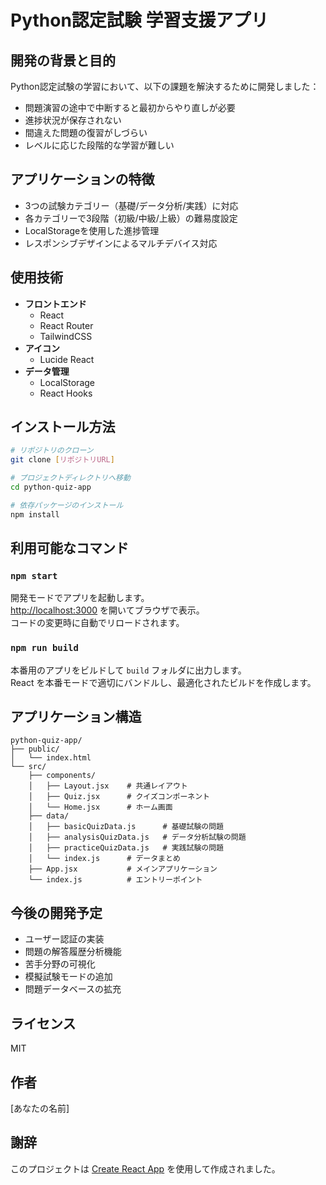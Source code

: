 # Python認定試験 学習支援アプリ

## 開発の背景と目的
Python認定試験の学習において、以下の課題を解決するために開発しました：
- 問題演習の途中で中断すると最初からやり直しが必要
- 進捗状況が保存されない
- 間違えた問題の復習がしづらい
- レベルに応じた段階的な学習が難しい

## アプリケーションの特徴
- 3つの試験カテゴリー（基礎/データ分析/実践）に対応
- 各カテゴリーで3段階（初級/中級/上級）の難易度設定
- LocalStorageを使用した進捗管理
- レスポンシブデザインによるマルチデバイス対応

## 使用技術
- **フロントエンド**
  - React
  - React Router
  - TailwindCSS
- **アイコン**
  - Lucide React
- **データ管理**
  - LocalStorage
  - React Hooks

## インストール方法

```bash
# リポジトリのクローン
git clone [リポジトリURL]

# プロジェクトディレクトリへ移動
cd python-quiz-app

# 依存パッケージのインストール
npm install
```

## 利用可能なコマンド

### `npm start`
開発モードでアプリを起動します。\
[http://localhost:3000](http://localhost:3000) を開いてブラウザで表示。\
コードの変更時に自動でリロードされます。

### `npm run build`
本番用のアプリをビルドして `build` フォルダに出力します。\
React を本番モードで適切にバンドルし、最適化されたビルドを作成します。

## アプリケーション構造
```
python-quiz-app/
├── public/
│   └── index.html
└── src/
    ├── components/
    │   ├── Layout.jsx    # 共通レイアウト
    │   ├── Quiz.jsx      # クイズコンポーネント
    │   └── Home.jsx      # ホーム画面
    ├── data/
    │   ├── basicQuizData.js      # 基礎試験の問題
    │   ├── analysisQuizData.js   # データ分析試験の問題
    │   ├── practiceQuizData.js   # 実践試験の問題
    │   └── index.js      # データまとめ
    ├── App.jsx           # メインアプリケーション
    └── index.js          # エントリーポイント
```

## 今後の開発予定
- ユーザー認証の実装
- 問題の解答履歴分析機能
- 苦手分野の可視化
- 模擬試験モードの追加
- 問題データベースの拡充

## ライセンス
MIT

## 作者
[あなたの名前]

## 謝辞
このプロジェクトは [Create React App](https://github.com/facebook/create-react-app) を使用して作成されました。
